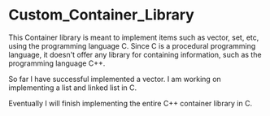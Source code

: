 # Custom_Container_Library
This Container library is meant to implement items such as vector, set, etc, using the programming language C. Since C is a procedural programming language, it doesn't offer any library for containing information, such as the programming language C++.

So far I have successful implemented a vector. I am working on implementing a list and linked list in C.

Eventually I will finish implementing the entire C++ container library in C.

